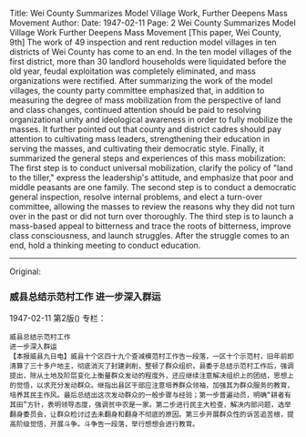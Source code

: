 Title: Wei County Summarizes Model Village Work, Further Deepens Mass Movement
Author:
Date: 1947-02-11
Page: 2
Wei County Summarizes Model Village Work
    Further Deepens Mass Movement
    [This paper, Wei County, 9th] The work of 49 inspection and rent reduction model villages in ten districts of Wei County has come to an end. In the ten model villages of the first district, more than 30 landlord households were liquidated before the old year, feudal exploitation was completely eliminated, and mass organizations were rectified. After summarizing the work of the model villages, the county party committee emphasized that, in addition to measuring the degree of mass mobilization from the perspective of land and class changes, continued attention should be paid to resolving organizational unity and ideological awareness in order to fully mobilize the masses. It further pointed out that county and district cadres should pay attention to cultivating mass leaders, strengthening their education in serving the masses, and cultivating their democratic style. Finally, it summarized the general steps and experiences of this mass mobilization: The first step is to conduct universal mobilization, clarify the policy of "land to the tiller," express the leadership's attitude, and emphasize that poor and middle peasants are one family. The second step is to conduct a democratic general inspection, resolve internal problems, and elect a turn-over committee, allowing the masses to review the reasons why they did not turn over in the past or did not turn over thoroughly. The third step is to launch a mass-based appeal to bitterness and trace the roots of bitterness, improve class consciousness, and launch struggles. After the struggle comes to an end, hold a thinking meeting to conduct education.



<hr /> 

Original: 


### 威县总结示范村工作  进一步深入群运

1947-02-11
第2版()
专栏：

    威县总结示范村工作
    进一步深入群运
    【本报威县九日电】威县十个区四十九个查减模范村工作告一段落，一区十个示范村，旧年前即清算了三十多户地主，彻底消灭了封建剥削，整顿了群众组织，县委于总结示范村工作后，强调提出，除从土地及阶层变化上衡量群众发动的程度外，还应继续注意解决组织上的团结，思想上的觉悟，以求充分发动群众。继指出县区干部应注意培养群众领袖，加强其为群众服务的教育，培养其民主作风。最后总结出这次发动群众的一般步骤与经验；第一步普遍动员，明确“耕者有其田”方针，表明领导态度，强调贫中农是一家。第二步进行民主大检查，解决内部问题，选举翻身委员会，让群众检讨过去未翻身和翻身不彻底的原因。第三步开展群众性的诉苦追苦根，提高阶级觉悟，开展斗争。斗争告一段落，举行想想会进行教育。
